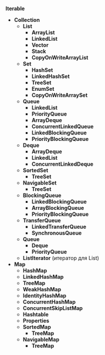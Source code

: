 **Iterable**
- **Collection**
    - **List**
        - **ArrayList**
        - **LinkedList**
        - **Vector**
        - **Stack**
        - **CopyOnWriteArrayList**
    - **Set**
        - **HashSet**
        - **LinkedHashSet**
        - **TreeSet**
        - **EnumSet**
        - **CopyOnWriteArraySet**
    - **Queue**
        - **LinkedList**
        - **PriorityQueue**
        - **ArrayDeque**
        - **ConcurrentLinkedQueue**
        - **LinkedBlockingQueue**
        - **PriorityBlockingQueue**
    - **Deque**
        - **ArrayDeque**
        - **LinkedList**
        - **ConcurrentLinkedDeque**
    - **SortedSet**
        - **TreeSet**
    - **NavigableSet**
        - **TreeSet**
    - **BlockingQueue**
        - **LinkedBlockingQueue**
        - **ArrayBlockingQueue**
        - **PriorityBlockingQueue**
    - **TransferQueue**
        - **LinkedTransferQueue**
        - **SynchronousQueue**
    - **Queue**
        - **Deque**
        - **PriorityQueue**
    - **ListIterator** (итератор для List)
- **Map**
    - **HashMap**
    - **LinkedHashMap**
    - **TreeMap**
    - **WeakHashMap**
    - **IdentityHashMap**
    - **ConcurrentHashMap**
    - **ConcurrentSkipListMap**
    - **Hashtable**
    - **Properties**
    - **SortedMap**
        - **TreeMap**
    - **NavigableMap**
        - **TreeMap**

